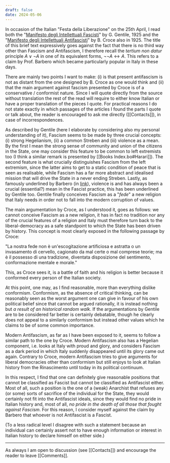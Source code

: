 ```yaml
---
draft: false
date: 2024-05-06
---
```

In occasion of the Italian "Festa della Liberazione" on the 25th April, I read both the "[Manifesto degli Intellettuali Fascisti](https://en.wikipedia.org/wiki/Manifesto_of_the_Fascist_Intellectuals?wprov=sfti1)" by G. Gentile, 1925 and the "[Manifesto degli Intellettuali Antifascisti](https://en.wikipedia.org/wiki/Manifesto_of_the_Anti-Fascist_Intellectuals?wprov=sfti1)" by B. Croce also in 1925. The title of this brief text expressively goes against the fact that there is no third way other than Fascism and Antifascism, I therefore recall the _tertium non datur_ principle $A \lor \lnot A$ in one of its equivalent forms, $\lnot \lnot A \leftrightarrow A$. This refers to a claim by Prof. Barbero which became particularly popular in Italy in these days.

There are mainly two points I want to make: (i) is that present antifascism is not as distant from the one designed by B. Croce as one would think and (ii) that the main argument against fascism presented by Croce is of a conservative / conformist nature. Since I will quote directly from the source without translation the rest of the read will require to either know Italian or have a proper translation of the pieces I quote. For practical reasons I do not state exactly in which passages of the articles I found the parts I quote or talk about, the reader is encouraged to ask me directly ([[Contacts]]), in case of incorrespondences.

As described by Gentile (here I elaborate by considering also my personal understanding of it), Fascism seems to be made by three crucial concepts: (i) strong Hegelianism, (ii) a common Streben and (iii) violence as a mean. By the first I mean the strong sense of community and union of the citizens in the State, one may consider this feature to be common to left extremists too (I think a similar remark is presented by [[Books Index.bo#Harari]]). The second feature is what crucially distinguishes Fascism from the left extremism, since the latter aims to get to a static condition of peace that is seen as realisable, while Fascism has a far more abstract and idealised mission that will drive the State in a never ending Streben. Lastly, as famously underlined by Barbero (in [link](https://www.youtube.com/watch?v=C2E9LTzYI-E)), violence is and has always been a crucial (essential?) mean in the Fascist practice, this has been underlined by Gentile too. Gentile finally conceives Fascism as a "_fede_" a new religion that Italy needs in order not to fall into the modern corruption of values.

The main argumentation by Croce, as I understood it, goes as follows: we cannot conceive Fascism as a new religion, it has in fact no tradition nor any of the crucial features of a religion and Italy must therefore turn back to the liberal-democracy as a safe standpoint to which the State has been driven by history. This concept is most clearly exposed in the following passage by Croce:

"La nostra fede non è un'escogitazione artificiosa e astratta o un invasamento di cervello, cagionato da mal certe o mal comprese teorie; ma è il possesso di una tradizione, diventata disposizione del sentimento,
conformazione mentale e morale."

This, as Croce sees it, is a battle of faith and his religion is better because it conformed every person of the Italian society. 

At this point, one may, as I find reasonable, more than everything dislike conformism. Conformism, as the absence of critical thinking, can be reasonably seen as the worst argument one can give in favour of his own political belief since that cannot be argued rationally, it is instead nothing but _a result of an historical random walk_. If the argumentations by Gentile are to be considered far better is certainly debatable, though  he clearly does not appeal to a similarly conformism but instead other values which he claims to be of some common importance.

Modern Antifascism, as far as I have been exposed to it, seems to follow a similar path to the one by Croce. Modern Antifascism also has a Hegelian component, i.e. looks at Italy with proud and glory, and considers Fascism as a dark period in which Italy suddenly disappeared until its glory came out again. Contrary to Croce, modern Antifascism tries to give arguments for liberal democracies other than conformism but still enjoys to look at Italian history from the Rinascimento until today in its political continuum.

In this respect, I find that one can definitely give reasonable positions that cannot be classified as Fascist but cannot be classified as Antifascist either. Most of all, such a position is the one of a (weak) Anarchist that refuses any (or some) sorts of sacrifice of the individual for the State, they would certainly not fit into the Antifascist ideals, since they would find no pride in Italian history and, most of all, _no pride in the death of all those that fought against Fascism_. For this reason, I consider myself against the claim by Barbero that whoever is not Antifascist is a Fascist.

(To a less radical level I disagree with such a statement because an individual can certainly assert not to have enough information or interest in Italian history to declare himself on either side.)

---
As always I am open to discussion (see [[Contacts]]) and encourage the reader to leave [[Comments]].